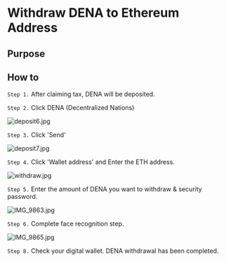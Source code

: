 # Withdraw DENA to Ethereum Address

## Purpose

## How to

`Step 1.` After claiming tax, DENA will be deposited.

`Step 2.` Click DENA (Decentralized Nations)

![deposit6.jpg](./assets/withdraw-dena/deposit6.jpg)

`Step 3.` Click 'Send'

![deposit7.jpg](./assets/withdraw-dena/deposit7.jpg)

`Step 4.` Click 'Wallet address' and Enter the ETH address.

![withdraw.jpg](./assets/withdraw-dena/withdraw.jpg)

`Step 5.` Enter the amount of DENA you want to withdraw & security password.

![IMG_9863.jpg](./assets/withdraw-dena/image-4.jpg)

`Step 6.` Complete face recognition step. 

![IMG_9865.jpg](./assets/withdraw-dena/image-5.jpg)

`Step 8.` Check your digital wallet. DENA withdrawal has been completed.

